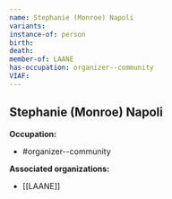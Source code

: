 ```yaml
---
name: Stephanie (Monroe) Napoli
variants: 
instance-of: person
birth: 
death: 
member-of: LAANE
has-occupation: organizer--community
VIAF: 
---
```

## Stephanie (Monroe) Napoli

**Occupation:** 
- #organizer--community

**Associated organizations:** 
- [[LAANE]]